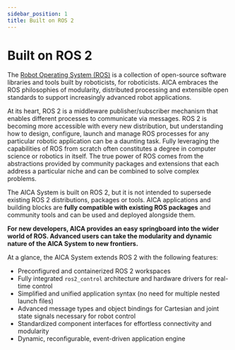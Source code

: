 ```yaml
---
sidebar_position: 1
title: Built on ROS 2
---
```


# Built on ROS 2

The [Robot Operating System (ROS)](https://www.ros.org) is a collection of open-source software libraries and tools
built by roboticists, for roboticists. AICA embraces the ROS philosophies of modularity, distributed processing and
extensible open standards to support increasingly advanced robot applications.

At its heart, ROS 2 is a middleware publisher/subscriber mechanism that enables different processes to communicate via
messages. ROS 2 is becoming more accessible with every new distribution, but understanding how to design, configure,
launch and manage ROS processes for any particular robotic application can be a daunting task. Fully leveraging the
capabilities of ROS from scratch often constitutes a degree in computer science or robotics in itself. The true power of
ROS comes from the abstractions provided by community packages and extensions that each address a particular niche and
can be combined to solve complex problems.

The AICA System is built on ROS 2, but it is not intended to supersede existing ROS 2 distributions, packages or
tools. AICA applications and building blocks are **fully compatible with existing ROS packages** and community tools and
can be used and deployed alongside them.

<!-- TODO: make an example showing that with Launcher (in a different place) -->

**For new developers, AICA provides an easy springboard into the wider world of ROS. Advanced users can take the
modularity and dynamic nature of the AICA System to new frontiers.**

At a glance, the AICA System extends ROS 2 with the following features:

- Preconfigured and containerized ROS 2 workspaces
- Fully integrated `ros2_control` architecture and hardware drivers for real-time control
- Simplified and unified application syntax (no need for multiple nested launch files)
- Advanced message types and object bindings for Cartesian and joint state signals necessary for robot control
- Standardized component interfaces for effortless connectivity and modularity
- Dynamic, reconfigurable, event-driven application engine
